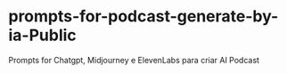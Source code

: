 # prompts-for-podcast-generate-by-ia-Public
Prompts for Chatgpt, Midjourney e ElevenLabs para criar AI Podcast

